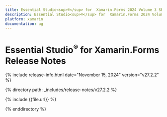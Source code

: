 ```yaml
---
title: Essential Studio<sup>®</sup> for  Xamarin.Forms 2024 Volume 3 SP Release Release Notes  
description: Essential Studio<sup>®</sup> for  Xamarin.Forms 2024 Volume 3 SP Release Release Notes  
platform: xamarin
documentation: ug
---
```


# Essential Studio<sup>®</sup> for  Xamarin.Forms  Release Notes  

{% include release-info.html date="November 15, 2024"  version="v27.2.2" %} 

{% directory path: _includes/release-notes/v27.2.2 %}

{% include {{file.url}} %}

{% enddirectory %}